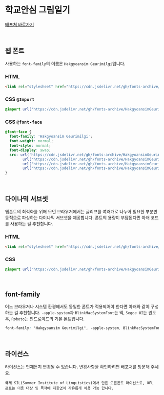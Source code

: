 # 학교안심 그림일기

[배포처 바로가기](https://copyright.keris.or.kr/wft/fntDwnldView?fntGrpId=GFT202408200000000000001)

&nbsp;

## 웹 폰트

사용하는 `font-family`의 이름은 `Hakgyoansim Geurimilgi`입니다.

### HTML

```html
<link rel="stylesheet" href="https://cdn.jsdelivr.net/gh/fonts-archive/HakgyoansimGeurimilgi/HakgyoansimGeurimilgi.css" type="text/css"/>
```

### CSS `@Import`

```css
@import url('https://cdn.jsdelivr.net/gh/fonts-archive/HakgyoansimGeurimilgi/HakgyoansimGeurimilgi.css');
```

### CSS `@font-face`

```css
@font-face {
  font-family: 'Hakgyoansim Geurimilgi';
  font-weight: normal;
  font-style: normal;
  font-display: swap;
  src: url('https://cdn.jsdelivr.net/gh/fonts-archive/HakgyoansimGeurimilgi/HakgyoansimGeurimilgi.woff2') format('woff2'),
        url('https://cdn.jsdelivr.net/gh/fonts-archive/HakgyoansimGeurimilgi/HakgyoansimGeurimilgi.woff') format('woff'),
        url('https://cdn.jsdelivr.net/gh/fonts-archive/HakgyoansimGeurimilgi/HakgyoansimGeurimilgi.otf') format('opentype'),
        url('https://cdn.jsdelivr.net/gh/fonts-archive/HakgyoansimGeurimilgi/HakgyoansimGeurimilgi.ttf') format('truetype');
}
```

&nbsp;

## 다이나믹 서브셋

웹폰트의 최적화를 위해 모던 브라우저에서는 글리프를 여러개로 나누어 필요한 부분만 동적으로 파싱하는 다이나믹 서브셋을 제공합니다. 폰트의 용량이 부담된다면 아래 코드를 사용하는 걸 추천합니다.

### HTML

```html
<link rel="stylesheet" href="https://cdn.jsdelivr.net/gh/fonts-archive/HakgyoansimGeurimilgi/subsets/HakgyoansimGeurimilgi-dynamic-subset.css" type="text/css"/>
```

### CSS

```css
@import url("https://cdn.jsdelivr.net/gh/fonts-archive/HakgyoansimGeurimilgi/subsets/HakgyoansimGeurimilgi-dynamic-subset.css");
```

&nbsp;

## font-family

어느 브라우저나 시스템 환경에서도 동일한 폰트가 적용되어야 한다면 아래와 같이 구성하는 걸 추천합니다. `-apple-system`과 `BlinkMacSystemFont`는 맥, `Segoe UI`는 윈도우, `Roboto`는 안드로이드의 기본 폰트입니다.

```css
font-family: "Hakgyoansim Geurimilgi", -apple-system, BlinkMacSystemFont, "Segoe UI",Roboto, Oxygen, Ubuntu, Cantarell, "Open Sans", "Helvetica Neue", sans-serif;
```

&nbsp;

## 라이선스

라이선스는 언제든지 변경될 수 있습니다. 변경사항을 확인하려면 배포처를 방문해 주세요.

```
국제 SIL(Summer Institute of Linguistics)에서 만든 오픈폰트 라이선스로, OFL 폰트는 이용 대상 및 목적에 제한없이 자유롭게 이용 가능 합니다.
```
